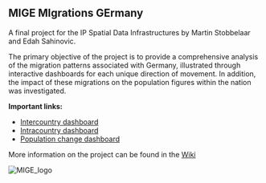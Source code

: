 ## **MIGE** **MI**grations **GE**rmany

A final project for the IP Spatial Data Infrastructures by Martin Stobbelaar and Edah Sahinovic. 

The primary objective of the project is to provide a comprehensive analysis of the migration patterns associated with Germany, illustrated through interactive dashboards for each unique direction of movement. In addition, the impact of these migrations on the population figures within the nation was investigated.

**Important links:** 
- [Intercountry dashboard](https://zgis.maps.arcgis.com/apps/dashboards/8531c6072efd44d693cb6adf94d22a0f)
- [Intracountry dashboard](https://zgis.maps.arcgis.com/apps/dashboards/ef063fb62d44403c8f42003e72be4b26)
- [Population change dashboard](https://geoportal22s.zgis.at/portal/apps/insights/index.html#/edit/5fb578e5eff44d779b28178f05989774)


More information on the project can be found in the [Wiki](https://git.sbg.ac.at/s1081994/ip-gpm/-/wikis/MIGE-Wiki)

![MIGE_logo](/uploads/bbce092c589ccf95cd8817bfed0d1c23/MIGE_logo.png)


